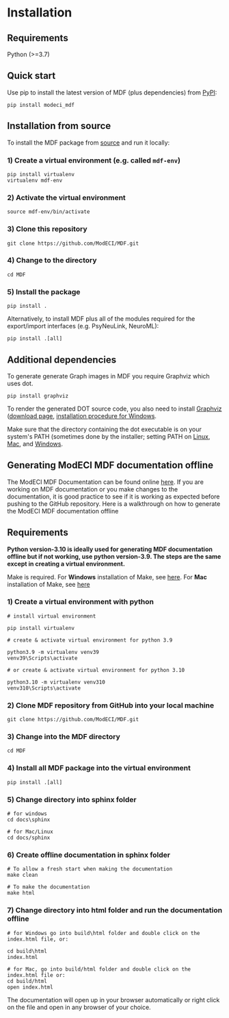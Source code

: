 # Installation

## Requirements

Python (>=3.7)

## Quick start

Use pip to install the latest version of MDF (plus dependencies) from [PyPI](https://pypi.org/project/modeci-mdf):
```
pip install modeci_mdf
```

## Installation from source
To install the MDF package from [source](https://github.com/ModECI/MDF) and run it locally:

### 1) Create a virtual environment (e.g. called `mdf-env`)
```
pip install virtualenv
virtualenv mdf-env
```

### 2) Activate the virtual environment
```
source mdf-env/bin/activate
```

### 3) Clone this repository
```
git clone https://github.com/ModECI/MDF.git
```

### 4) Change to the directory
```
cd MDF
```

### 5) Install the package
```
pip install .
```

Alternatively, to install MDF plus all of the modules required for the export/import interfaces (e.g. PsyNeuLink, NeuroML):

```
pip install .[all]
```


## Additional dependencies

To generate generate Graph images in MDF you require Graphviz which uses dot.

```
pip install graphviz
```
To render the generated DOT source code, you also need to install [Graphviz](https://www.graphviz.org/) ([download page](https://www.graphviz.org/download/), [installation procedure for Windows](https://forum.graphviz.org/t/new-simplified-installation-procedure-on-windows/224).

Make sure that the directory containing the dot executable is on your system's PATH (sometimes done by the installer; setting PATH on [Linux](https://stackoverflow.com/questions/14637979/how-to-permanently-set-path-on-linux-unix), [Mac](https://stackoverflow.com/questions/22465332/setting-path-environment-variable-in-osx-permanently), and [Windows](https://www.computerhope.com/issues/ch000549.htm).



## Generating ModECI MDF documentation offline

The ModECI MDF Documentation can be found online [here](https://mdf.readthedocs.io/en/latest). If you are working on MDF documentation or you make changes to the documentation, it is good practice to see if it is working as expected before pushing to the GitHub repository.
Here is a walkthrough on how to generate the ModECI MDF documentation offline

## Requirements

**Python version-3.10 is ideally used for generating MDF documentation offline but if not working, use python version-3.9. The steps are the same except in creating a virtual environment.**

Make is required. For **Windows** installation of Make, see [here](https://stackoverflow.com/questions/32127524/how-to-install-and-use-make-in-windows). For **Mac** installation of Make, see [here](https://formulae.brew.sh/formula/make)



### 1) Create a virtual environment with python
```
# install virtual environment

pip install virtualenv

# create & activate virtual environment for python 3.9

python3.9 -m virtualenv venv39
venv39\Scripts\activate

# or create & activate virtual environment for python 3.10

python3.10 -m virtualenv venv310
venv310\Scripts\activate
```

### 2) Clone MDF repository from GitHub into your local machine
```
git clone https://github.com/ModECI/MDF.git
```

### 3) Change into the MDF directory
```
cd MDF
```

### 4) Install all MDF package into the virtual environment
```
pip install .[all]
```

### 5) Change directory into sphinx folder
```
# for windows
cd docs\sphinx

# for Mac/Linux
cd docs/sphinx
```

### 6) Create offline documentation in sphinx folder
```
# To allow a fresh start when making the documentation
make clean

# To make the documentation
make html
```

### 7) Change directory into html folder and run the documentation offline
```
# for Windows go into build\html folder and double click on the index.html file, or:

cd build\html
index.html

# for Mac, go into build/html folder and double click on the index.html file or:
cd build/html
open index.html
```

The documentation will open up in your browser automatically or right click on the file and open in any browser of your choice.
